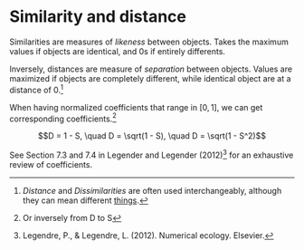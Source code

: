 # Similarity and distance

Similarities are measures of *likeness* between
objects. Takes the maximum values if objects are identical, and 0s if
entirely differents. 

Inversely, distances are measure of *separation* between objects. 
Values are maximized if objects are completely different, while
identical object are at a distance of 0.[^Dissimilarities]

When having normalized coefficients that range in $[0, 1]$, we can get
corresponding coefficients.[^Equation]

$$D = 1 - S, \quad D = \sqrt(1 - S), \quad D = \sqrt(1 - S^2)$$

See Section 7.3 and 7.4 in Legender and Legender (2012)[^Legendre] for an
exhaustive review of coefficients.

[^Legendre]: Legendre, P., & Legendre, L. (2012). Numerical
ecology. Elsevier. 

[^Dissimilarities]: *Distance* and *Dissimilarities* are often used interchangeably,
although they can mean different [things](./4).

[^Equation]: Or inversely from D to S

